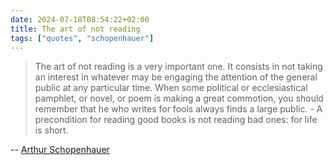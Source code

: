 ```yaml
---
date: 2024-07-18T08:54:22+02:00
title: The art of not reading
tags: ["quotes", "schopenhauer"]
---
```

> The art of not reading is a very important one. It consists in not taking an interest in whatever may be engaging the attention of the general public at any particular time. When some political or ecclesiastical pamphlet, or novel, or poem is making a great commotion, you should remember that he who writes for fools always finds a large public. - A precondition for reading good books is not reading bad ones: for life is short.

-- [Arthur Schopenhauer](https://www.goodreads.com/quotes/255277-the-art-of-not-reading-is-a-very-important-one)